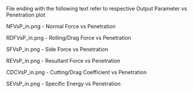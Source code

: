 File ending with the following text refer to respective Output Parameter vs Penetration plot

NFVsP_in.png - Normal Force vs Penetration

RDFVsP_in.png - Rolling/Drag Force vs Penetration

SFVsP_in.png - Side Force vs Penetration

REVsP_in.png - Resultant Force vs Penetration

CDCVsP_in.png - Cutting/Drag Coefficient vs Penetration

SEVsP_in.png - Specific Energy vs Penetration
